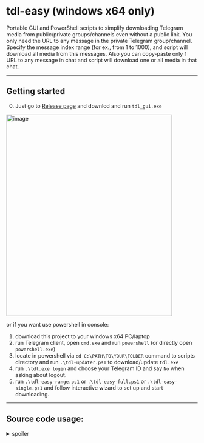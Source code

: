 # tdl-easy (windows x64 only)

Portable GUI and PowerShell scripts to simplify downloading Telegram media from public/private groups/channels even without a public link. You only need the URL to any message in the private Telegram group/channel. Specify the message index range (for ex., from 1 to 1000), and script will download all media from this messages. Also you can copy-paste only 1 URL to any message in chat and script will download one or all media in that chat.

---

## Getting started

0. Just go to [Release page](https://github.com/chelaxian/tdl-easy/releases/latest) and downlod and run `tdl_gui.exe`
   
<img width="436" height="532" alt="image" src="https://github.com/user-attachments/assets/a08917ec-52c8-4842-b0d3-d8e3fce616fd" />



or if you want use powershell in console: 

1. download this project to your windows x64 PC/laptop
2. run Telegram client, open `cmd.exe` and run `powershell` (or directly open `powershell.exe`)
3. locate in powershell via `cd C:\PATH\TO\YOUR\FOLDER` command to scripts directory  and run `.\tdl-updater.ps1` to download/update `tdl.exe`
4. run `.\tdl.exe login` and choose your Telegram ID and say `No` when asking about logout.
5. run `.\tdl-easy-range.ps1` or `.\tdl-easy-full.ps1` or `.\tdl-easy-single.ps1` and follow interactive wizard to set up and start downloading.

---
## Source code usage:

<details>
   <summary>spoiler</summary>
   
## Compile GUI

If you want to compile GUI version from source use this powershell command in root folder of project:
```python
pip install --upgrade pyinstaller
pyinstaller --onefile --noconsole `
  --hidden-import=tkinter `
  --hidden-import=tkinter.simpledialog `
  --hidden-import=tkinter.messagebox `
  --hidden-import=tkinter.filedialog `
  --add-data "tdl-updater.ps1;." `
  --add-data "tdl-easy-single.ps1;." `
  --add-data "tdl-easy-range.ps1;." `
  --add-data "tdl-easy-full.ps1;." `
  GUI/tdl_gui.py
```
---

## Interactive `tdl-easy-range.ps1` wizard view

```powershell
PS C:\Users\admin\Desktop\tdl> .\tdl-easy-range.ps1

╔════════════════════ TDL PATH CONFIGURATION ════════════════════════════════╗
║ Default: C:\Users\admin\Desktop\tdl
╠────────────────────────────────────────────────────────────────────────────╣
Enter the TDL path (e.g., D:\tdl, no trailing slash)
C:\Users\admin\Desktop\tdl
╚════════════════════════════════════════════════════════════════════════════╝

╔══════════════════ MEDIA DIRECTORY CONFIGURATION ═══════════════════════════╗
║ Default: C:\Users\admin\Desktop\tdl
╠────────────────────────────────────────────────────────────────────────────╣
Enter the directory for saving media files (e.g., D:\tdl\videos)
C:\Users\admin\Desktop\tdl\videos
╚════════════════════════════════════════════════════════════════════════════╝

╔════════════════════ TELEGRAM URL CONFIGURATION ════════════════════════════╗
║ Example: https://t.me/c/12345678/ (only this format is accepted)
╠────────────────────────────────────────────────────────────────────────────╣
Copy-Paste group/channel any message base URL without message index in the end
https://t.me/c/1234567890/
╚════════════════════════════════════════════════════════════════════════════╝

╔══════════════════ INDEX RANGE CONFIGURATION ═══════════════════════════════╗
║ Defaults: startId=1, endId=100 (endId forced >= startId)
╠────────────────────────────────────────────────────────────────────────────╣
Enter the starting message index (positive integer) [default: 1]
100
Enter the ending message index (must be >= 100) [default: 100]
500
╚════════════════════════════════════════════════════════════════════════════╝

╔════════════════ CONCURRENCY CONFIGURATION ═════════════════════════════════╗
║ Defaults: downloadLimit=2, threads=4
╠────────────────────────────────────────────────────────────────────────────╣
Enter max concurrent download tasks (-l, 1 to 10) [default: 2]
3
Enter max threads per task (-t, 1 to 8) [default: 4]
6
╚════════════════════════════════════════════════════════════════════════════╝
```
---
## Interactive `tdl-easy-full.ps1` wizard view

```powershell
PS C:\Users\admin\Desktop\tdl> .\tdl-easy-full.ps1

Type (Yes) to use saved parameters or type (No) to clean them and start new job: No

╔════════════════════ TDL PATH CONFIGURATION ════════════════════════════════╗
║ Default: C:\Users\admin\Desktop\tdl
╠────────────────────────────────────────────────────────────────────────────╣
Enter the TDL path (e.g., D:\tdl, no trailing slash)

╚════════════════════════════════════════════════════════════════════════════╝

╔══════════════════ MEDIA DIRECTORY CONFIGURATION ═══════════════════════════╗
║ Default: C:\Users\admin\Desktop\tdl
╠────────────────────────────────────────────────────────────────────────────╣
Enter the directory for saving media files (e.g., D:\tdl\videos)
C:\Users\admin\Desktop\tdl\Photos
╚════════════════════════════════════════════════════════════════════════════╝

╔════════════════════ TELEGRAM MESSAGE URL CONFIGURATION ════════════════════╗
║ Example: https://t.me/c/12345678/123 (any message from the chat)
╠────────────────────────────────────────────────────────────────────────────╣
Copy-Paste any message URL from the group/channel
https://t.me/c/1234567890/101
╚════════════════════════════════════════════════════════════════════════════╝

╔════════════════ CONCURRENCY CONFIGURATION ═════════════════════════════════╗
║ Defaults: downloadLimit=2, threads=4, maxRetries=1
╠────────────────────────────────────────────────────────────────────────────╣
Enter max concurrent download tasks (-l, 1 to 10) [default: 2]
4
Enter max threads per task (-t, 1 to 8) [default: 4]
8
Enter max retries for failed downloads (1 to 5) [default: 1]
1
╚════════════════════════════════════════════════════════════════════════════╝
```
---
## tdl-easy-range running status view
```powershell
ℹ️ Using PowerShell version: 5.1.27695.1000
📜 Loaded 1 processed indexes from C:\Users\admin\Desktop\tdl\processed.txt
📂 Found 2 fully downloaded indexes from files in C:\Users\admin\Desktop\tdl\videos
⏭️ Skipped index: 101 (processed or fully downloaded)
⏭️ Skipped index: 102 (processed or fully downloaded)
📋 Debug: Batch contains 3 URLs
🟡 Starting download for indexes: 103,104,105
📋 Command: .\tdl.exe download --desc --dir "C:\Users\admin\Desktop\tdl\videos" --url "https://t.me/c/1234567890/103" --url "https://t.me/c/1234567890/104" --url "https://t.me/c/1234567890/105" -l 3 -t 6
All files will be downloaded to 'C:\Users\admin\Desktop\tdl\videos' dir
Example Telegram Channel(1234567890):103 ~ ... done! [417.40 MB in 3m52.628s; 1.79 MB/s]
Example Telegram Channel(1234567890):104 ~ ... done! [586.61 MB in 5m9.747s; 1.89 MB/s]
Example Telegram Channel(1234567890):105 ~ ... done! [694.96 MB in 5m17.31s; 2.19 MB/s]
🟢 Successfully downloaded: 103,104,105
✅ Downloaded 1234567890_103_Example Telegram Channel 103.mp4
✅ Downloaded 1234567890_104_Example Telegram Channel 104.mp4
✅ Downloaded 1234567890_105_Example Telegram Channel 105.mp4
📋 Debug: Batch contains 3 URLs
🟡 Starting download for indexes: 106,107,108
📋 Command: .\tdl.exe download --desc --dir "C:\Users\admin\Desktop\tdl\videos" --url "https://t.me/c/1234567890/106" --url "https://t.me/c/1234567890/107" --url "https://t.me/c/1234567890/108" -l 3 -t 6
All files will be downloaded to 'C:\Users\admin\Desktop\tdl\videos' dir
Example Telegram Channel(1234567890):103 ~ ... done! [417.40 MB in 3m52.628s; 1.79 MB/s]
Example Telegram Channel(1234567890):104 ~ ... done! [586.61 MB in 5m9.747s; 1.89 MB/s]
Example Telegram Channel(1234567890):105 ~ ... done! [694.96 MB in 5m17.31s; 2.19 MB/s]
🟢 Successfully downloaded: 103,104,105
✅ Downloaded 1234567890_103_Example Telegram Channel 106.mp4
✅ Downloaded 1234567890_104_Example Telegram Channel 107.mp4
✅ Downloaded 1234567890_105_Example Telegram Channel 108.mp4
```
---
## tdl-easy-full running status view
```powershell
ℹ️ Using PowerShell version: 5.1.27695.1000
📂 Found 0 fully downloaded indexes from files in C:\Users\admin\Desktop\tdl\Photos
🟡 Starting export for chat ID: 1234567890
📋 Export Command: .\tdl.exe chat export -c 1234567890 --with-content -o "C:\Users\admin\Desktop\tdl\Photos\tdl-export.json"
WARN: Export only generates minimal JSON for tdl download, not for backup.
Occasional suspensions are due to Telegram rate limitations, please wait a moment.
Type: time | Input: [0 9223372036854775807]
TEST_Photos-1234567890     ... done! [79 in 934ms; 78/s]
🟢 Successfully exported messages to C:\Users\admin\Desktop\tdl\Photos\tdl-export.json
🟡 Starting download attempt 1 of 1
📋 Download Command: .\tdl.exe download --file "C:\Users\admin\Desktop\tdl\Photos\tdl-export.json" --dir "C:\Users\admin\Desktop\tdl\Photos" -l 4 -t 8 --skip-same
All files will be downloaded to 'C:\Users\admin\Desktop\tdl\Photos' dir
TEST_Photos(1234567890):4~ ... done! [130.12 KB in 619ms; 187.88 KB/s]
TEST_Photos(1234567890):2~ ... done! [3.53 MB in 1.035s; 3.25 MB/s]
TEST_Photos(1234567890):1~ ... done! [112.85 KB in 667ms; 150.47 KB/s]
TEST_Photos(1234567890):1~ ... done! [789.17 KB in 354ms; 1.76 MB/s]
TEST_Photos(1234567890):1~ ... done! [130.74 KB in 326ms; 375.40 KB/s]
TEST_Photos(1234567890):1~ ... done! [114.24 KB in 277ms; 349.82 KB/s]
TEST_Photos(1234567890):1~ ... done! [37.38 KB in 376ms; 80.88 KB/s]
TEST_Photos(1234567890):2~ ... done! [3.68 MB in 746ms; 4.92 MB/s]
TEST_Photos(1234567890):2~ ... done! [2.44 MB in 1.29s; 1.87 MB/s]
✅ Downloaded 1234567890_100_4.mp4 for index 100
✅ Downloaded 1234567890_101_2.mp4 for index 101
✅ Downloaded 1234567890_102_1.mp4 for index 102
✅ Downloaded 1234567890_15_1.jpg for index 15
✅ Downloaded 1234567890_16_1.mp4 for index 16
✅ Downloaded 1234567890_17_1.jpg for index 17
✅ Downloaded 1234567890_18_1.jpg for index 18
✅ Downloaded 1234567890_19_2.jpg for index 19
✅ Downloaded 1234567890_20_2.mp4 for index 20
🟢 Successfully downloaded indexes: 100,101,102,15,16,17,18,19,20
🗑️ File C:\Users\admin\Desktop\tdl\Photos\tdl-export.json deleted after completion.
🗑️ File C:\Users\admin\Desktop\tdl\Photos\processed.txt deleted after completion.
🎉 Completed! All indexes processed.
```
---
## tdl-easy-range updater view

```powershell
PS C:\Users\admin\Desktop\tdl> .\tdl_updater.ps1
Current version: v0.19.0
Latest version: v0.19.1
tdl.exe not found in C:\Users\admin\Desktop\tdl. Will download/install latest version.
A newer version (v0.19.1) is available. Updating now...
Downloading update for version v0.19.1...
Extracting update...
Replacing files in current directory...
Cleaning up temporary files...
Update to version v0.19.1 completed successfully!
Update check completed.

PS C:\Users\admin\Desktop\tdl> .\tdl_updater.ps1
Current version: v0.19.1
Latest version: v0.19.1
Version is up-to-date and tdl.exe exists.
Update check completed.
```

</details>
